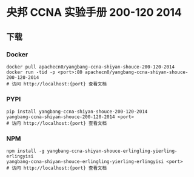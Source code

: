 # 央邦 CCNA 实验手册 200-120 2014

## 下载

### Docker

```
docker pull apachecn0/yangbang-ccna-shiyan-shouce-200-120-2014
docker run -tid -p <port>:80 apachecn0/yangbang-ccna-shiyan-shouce-200-120-2014
# 访问 http://localhost:{port} 查看文档
```

### PYPI

```
pip install yangbang-ccna-shiyan-shouce-200-120-2014
yangbang-ccna-shiyan-shouce-200-120-2014 <port>
# 访问 http://localhost:{port} 查看文档
```

### NPM

```
npm install -g yangbang-ccna-shiyan-shouce-erlingling-yierling-erlingyisi
yangbang-ccna-shiyan-shouce-erlingling-yierling-erlingyisi <port>
# 访问 http://localhost:{port} 查看文档
```